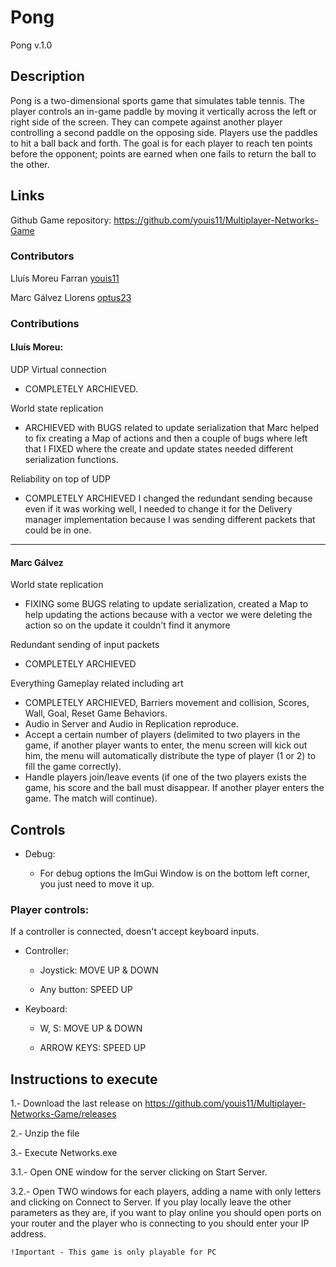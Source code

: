 # Pong

Pong v.1.0

## Description

Pong is a two-dimensional sports game that simulates table tennis. The player controls an in-game paddle by moving it vertically across the left or right side of the screen. They can compete against another player controlling a second paddle on the opposing side. Players use the paddles to hit a ball back and forth. The goal is for each player to reach ten points before the opponent; points are earned when one fails to return the ball to the other.

## Links

Github Game repository: https://github.com/youis11/Multiplayer-Networks-Game

### Contributors

Lluís Moreu Farran [youis11](https://github.com/youis11)

Marc Gálvez Llorens [optus23](https://github.com/optus23)

### Contributions

#### Lluís Moreu: 

UDP Virtual connection 
* COMPLETELY ARCHIEVED.

World state replication 
* ARCHIEVED with BUGS related to update serialization that Marc helped to fix creating a Map of actions and then a couple of bugs where left that I FIXED where the create and update states needed different serialization functions.

Reliability on top of UDP
* COMPLETELY ARCHIEVED I changed the redundant sending because even if it was working well, I needed to change it for the Delivery manager implementation because I was sending different packets that could be in one.
___

#### Marc Gálvez
World state replication
* FIXING some BUGS relating to update serialization, created a Map to help updating the actions because with a vector we were deleting the action so on the update it couldn't find it anymore
 
Redundant sending of input packets
* COMPLETELY ARCHIEVED
 
Everything Gameplay related including art
* COMPLETELY ARCHIEVED, Barriers movement and collision, Scores, Wall, Goal, Reset Game Behaviors.
* Audio in Server and Audio in Replication reproduce.
* Accept a certain number of players (delimited to two players in the game, if another player wants to enter, the menu screen will kick out him, the menu will automatically distribute the type of player (1 or 2) to fill the game correctly).
* Handle players join/leave events (if one of the two players exists the game, his score and the ball must disappear. If another player enters the game. The match will continue).

## Controls

- Debug:

  - For debug options the ImGui Window is on the bottom left corner, you just need to move it up.

### Player controls:

If a controller is connected, doesn't accept keyboard inputs.

- Controller:

  - Joystick: MOVE UP & DOWN

  - Any button: SPEED UP

- Keyboard:

  - W, S: MOVE UP & DOWN

  - ARROW KEYS: SPEED UP

## Instructions to execute

1.- Download the last release on https://github.com/youis11/Multiplayer-Networks-Game/releases

2.- Unzip the file

3.- Execute Networks.exe

3.1.- Open ONE window for the server clicking on Start Server.

3.2.- Open TWO windows for each players, adding a name with only letters and clicking on Connect to Server. If you play locally leave the other parameters as they are, if you want to play online you should open ports on your router and the player who is connecting to you should enter your IP address.

~~~
!Important - This game is only playable for PC
~~~
